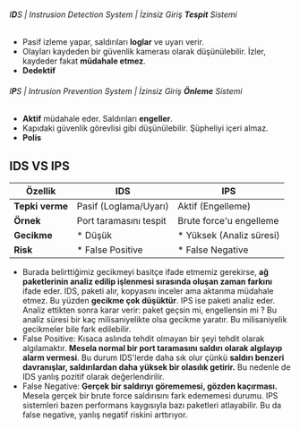 ###### I**D**S | Instrusion Detection System | İzinsiz Giriş **Tespit** Sistemi

- Pasif izleme yapar, saldırıları **loglar** ve uyarı verir.
- Olayları kaydeden bir güvenlik kamerası olarak düşünülebilir. İzler, kaydeder fakat **müdahale etmez**.
- **Dedektif**
###### I**P**S | Intrusion Prevention System | İzinsiz Giriş **Önleme** Sistemi

- **Aktif** müdahale eder. Saldırıları **engeller**.
- Kapıdaki güvenlik görevlisi gibi düşünülebilir. Şüpheliyi içeri almaz.
- **Polis**

## IDS VS IPS

| Özellik         | IDS                    | IPS                      |
| --------------- | ---------------------- | ------------------------ |
| **Tepki verme** | Pasif (Loglama/Uyarı)  | Aktif (Engelleme)        |
| **Örnek**       | Port taramasını tespit | Brute force'u engelleme  |
| **Gecikme**     | * Düşük                | * Yüksek (Analiz süresi) |
| **Risk**        | * False Positive       | * False Negative         |

- Burada belirttiğimiz gecikmeyi basitçe ifade etmemiz gerekirse, **ağ paketlerinin analiz edilip işlenmesi sırasında oluşan zaman farkını** ifade eder. IDS, paketi alır, kopyasını inceler ama aktarıma müdahale etmez. Bu yüzden **gecikme çok düşüktür**. IPS ise paketi analiz eder. Analiz ettikten sonra karar verir: paket geçsin mi, engellensin mi ? Bu analiz süresi bir kaç milisaniyelikte olsa gecikme yaratır. Bu milisaniyelik gecikmeler bile fark edilebilir.
- False Positive: Kısaca aslında tehdit olmayan bir şeyi tehdit olarak algılamaktır. 
	**Mesela normal bir port taramasını saldırı olarak algılayıp alarm vermesi**. Bu durum IDS'lerde daha sık olur çünkü **saldırı benzeri davranışlar, saldırılardan daha yüksek bir olasılık getirir.** Bu nedenle de IDS yanlış pozitif olarak değerlendirilir. 
- False Negative: **Gerçek bir saldırıyı görememesi, gözden kaçırması.** 
	Mesela gerçek bir brute force saldırısını fark edememesi durumu. IPS sistemleri bazen performans kaygısıyla bazı paketleri atlayabilir. Bu da false negative, yanlış negatif riskini arttırıyor.